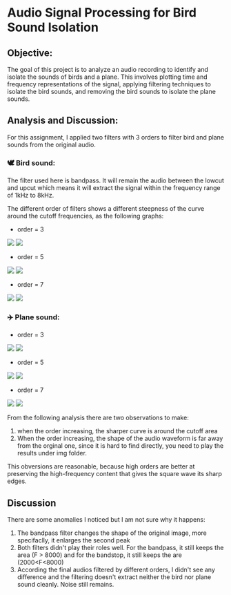 # Audio Signal Processing for Bird Sound Isolation

## Objective:

The goal of this project is to analyze an audio recording to identify and isolate the sounds of birds and a plane. This involves plotting time and frequency representations of the signal, applying filtering techniques to isolate the bird sounds, and removing the bird sounds to isolate the plane sounds.

## Analysis and Discussion:

For this assignment, I applied two filters with 3 orders to filter bird and plane sounds from the original audio.
 
### 🕊️ Bird sound: 

The filter used here is bandpass. It will remain the audio between the lowcut and upcut which means it will extract the signal within the frequency range of 1kHz to 8kHz.

The different order of filters shows a different steepness of the curve around the cutoff frequencies, as the following graphs:

* order = 3

 ![](./img/bf_3.png)
 ![](./img/app_bf_3.png)
  
* order = 5

![](./img/bf_5.png)
![](./img/app_bf_5.png)
  
* order = 7

 ![](./img/bf_7.png)
 ![](./img/app_bf_7.png)
  

### ✈️ Plane sound: 

* order = 3

 ![](./img/bsf_3.png)
 ![](./img/app_bsf_3.png)
  
* order = 5

![](./img/bsf_5.png)
![](./img/app_bsf_5.png)
  
* order = 7

 ![](./img/bsf_7.png)
 ![](./img/app_bsf_7.png)


From the following analysis there are two observations to make:
1. when the order increasing, the sharper curve is around the cutoff area
2. When the order increasing, the shape of the audio waveform is far away from the orginal one, since it is hard to find directly, you need to play the results under img folder.

This obversions are reasonable, because high orders are better at preserving the high-frequency content that gives the square wave its sharp edges.

## Discussion

There are some anomalies I noticed but I am not sure why it happens:
1. The bandpass filter changes the shape of the original image, more specifaclly, it enlarges the second peak
2. Both filters didn't play their roles well. For the bandpass, it still keeps the area (F > 8000) and for the bandstop, it still keeps the are (2000<F<8000)
3. According the final audios filtered by different orders, I didn't see any difference and the filtering doesn't extract neither the bird nor plane sound cleanly. Noise still remains.

